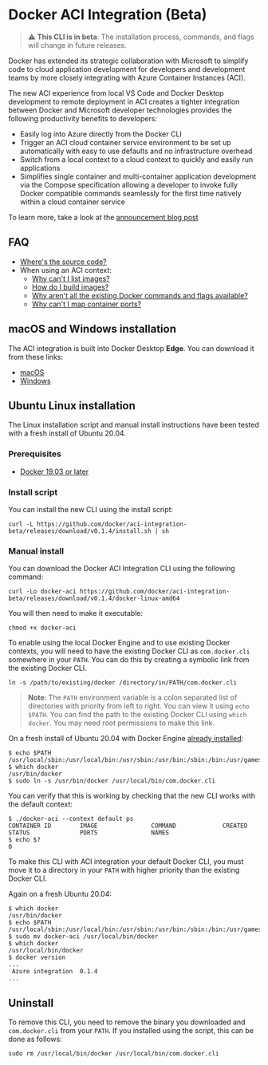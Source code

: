 # Docker ACI Integration (Beta)

> :warning: **This CLI is in beta**: The installation process, commands, and
> flags will change in future releases.

Docker has extended its strategic collaboration with Microsoft to simplify code
to cloud application development for developers and development teams by more
closely integrating with Azure Container Instances (ACI).

The new ACI experience from local VS Code and Docker Desktop development to
remote deployment in ACI creates a tighter integration between Docker and
Microsoft developer technologies provides the following productivity benefits to
developers:

* Easily log into Azure directly from the Docker CLI
* Trigger an ACI cloud container service environment to be set up automatically
  with easy to use defaults and no infrastructure overhead
* Switch from a local context to a cloud context to quickly and easily run
  applications
* Simplifies single container and multi-container application development via
  the Compose specification allowing a developer to invoke fully Docker
  compatible commands seamlessly for the first time natively within a cloud
  container service

To learn more, take a look at the
[announcement blog post](https://www.docker.com/blog/running-a-container-in-aci-with-docker-desktop-edge/)

## FAQ

* [Where's the source code?](https://github.com/docker/aci-integration-beta/issues/1)
* When using an ACI context:
  * [Why can't I list images?](https://github.com/docker/aci-integration-beta/issues/2)
  * [How do I build images?](https://github.com/docker/aci-integration-beta/issues/3)
  * [Why aren't all the existing Docker commands and flags available?](https://github.com/docker/aci-integration-beta/issues/4)
  * [Why can't I map container ports?](https://github.com/docker/aci-integration-beta/issues/5)

## macOS and Windows installation

The ACI integration is built into Docker Desktop **Edge**.
You can download it from these links:
- [macOS](https://hub.docker.com/editions/community/docker-ce-desktop-mac)
- [Windows](https://hub.docker.com/editions/community/docker-ce-desktop-windows)

## Ubuntu Linux installation

The Linux installation script and manual install instructions have been tested
with a fresh install of Ubuntu 20.04.

### Prerequisites

* [Docker 19.03 or later](https://docs.docker.com/engine/install/)

### Install script

You can install the new CLI using the install script:

```console
curl -L https://github.com/docker/aci-integration-beta/releases/download/v0.1.4/install.sh | sh
```

### Manual install

You can download the Docker ACI Integration CLI using the following command:

```console
curl -Lo docker-aci https://github.com/docker/aci-integration-beta/releases/download/v0.1.4/docker-linux-amd64
```

You will then need to make it executable:

```console
chmod +x docker-aci
```

To enable using the local Docker Engine and to use existing Docker contexts, you
will need to have the existing Docker CLI as `com.docker.cli` somewhere in your
`PATH`. You can do this by creating a symbolic link from the existing Docker
CLI.

```console
ln -s /path/to/existing/docker /directory/in/PATH/com.docker.cli
```

> **Note**: The `PATH` environment variable is a colon separated list of
> directories with priority from left to right. You can view it using
> `echo $PATH`. You can find the path to the existing Docker CLI using
> `which docker`. You may need root permissions to make this link.

On a fresh install of Ubuntu 20.04 with Docker Engine
[already installed](https://docs.docker.com/engine/install/ubuntu/):

```console
$ echo $PATH
/usr/local/sbin:/usr/local/bin:/usr/sbin:/usr/bin:/sbin:/bin:/usr/games:/usr/local/games:/snap/bin
$ which docker
/usr/bin/docker
$ sudo ln -s /usr/bin/docker /usr/local/bin/com.docker.cli
```

You can verify that this is working by checking that the new CLI works with the
default context:

```console
$ ./docker-aci --context default ps
CONTAINER ID        IMAGE               COMMAND             CREATED             STATUS              PORTS               NAMES
$ echo $?
0
```

To make this CLI with ACI integration your default Docker CLI, you must move it
to a directory in your `PATH` with higher priority than the existing Docker CLI.

Again on a fresh Ubuntu 20.04:

```console
$ which docker
/usr/bin/docker
$ echo $PATH
/usr/local/sbin:/usr/local/bin:/usr/sbin:/usr/bin:/sbin:/bin:/usr/games:/usr/local/games:/snap/bin
$ sudo mv docker-aci /usr/local/bin/docker
$ which docker
/usr/local/bin/docker
$ docker version
...
 Azure integration  0.1.4
...
```

## Uninstall

To remove this CLI, you need to remove the binary you downloaded and
`com.docker.cli` from your `PATH`. If you installed using the script, this can
be done as follows:

```console
sudo rm /usr/local/bin/docker /usr/local/bin/com.docker.cli
```
